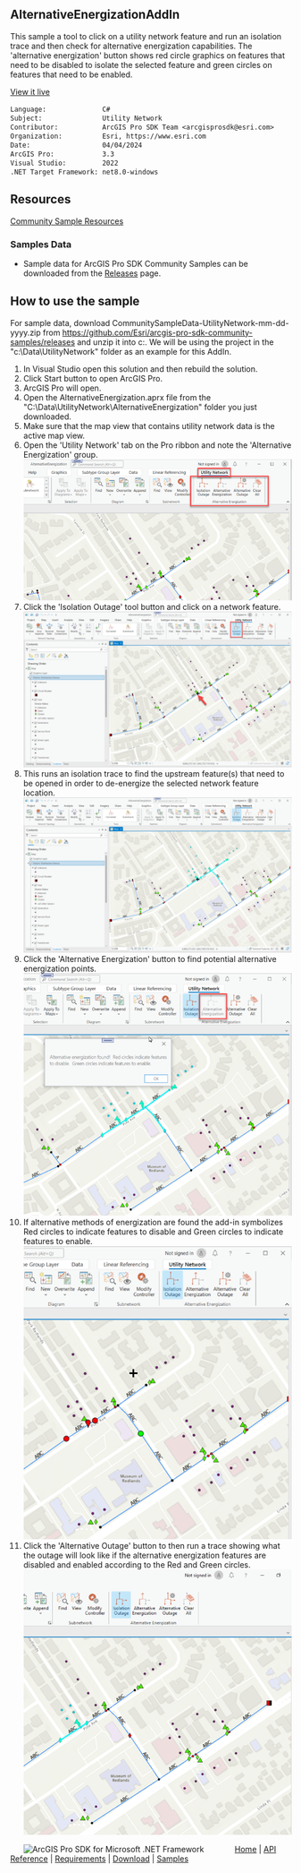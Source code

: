 ## AlternativeEnergizationAddIn

<!-- TODO: Write a brief abstract explaining this sample -->
This sample a tool to click on a utility network feature and run an isolation trace and then check for alternative energization capabilities.  The 'alternative energization' button shows red circle graphics on features that need to be disabled to isolate the selected feature and green circles on features that need to be enabled.  
  


<a href="https://pro.arcgis.com/en/pro-app/sdk/" target="_blank">View it live</a>

<!-- TODO: Fill this section below with metadata about this sample-->
```
Language:              C#
Subject:               Utility Network
Contributor:           ArcGIS Pro SDK Team <arcgisprosdk@esri.com>
Organization:          Esri, https://www.esri.com
Date:                  04/04/2024
ArcGIS Pro:            3.3
Visual Studio:         2022
.NET Target Framework: net8.0-windows
```

## Resources

[Community Sample Resources](https://github.com/Esri/arcgis-pro-sdk-community-samples#resources)

### Samples Data

* Sample data for ArcGIS Pro SDK Community Samples can be downloaded from the [Releases](https://github.com/Esri/arcgis-pro-sdk-community-samples/releases) page.  

## How to use the sample
<!-- TODO: Explain how this sample can be used. To use images in this section, create the image file in your sample project's screenshots folder. Use relative url to link to this image using this syntax: ![My sample Image](FacePage/SampleImage.png) -->
For sample data, download CommunitySampleData-UtilityNetwork-mm-dd-yyyy.zip from https://github.com/Esri/arcgis-pro-sdk-community-samples/releases and unzip it into c:\. We will be using the project in the "c:\Data\UtilityNetwork\" folder as an example for this AddIn.  
  
1. In Visual Studio open this solution and then rebuild the solution.
2. Click Start button to open ArcGIS Pro.  
3. ArcGIS Pro will open.   
4. Open the AlternativeEnergization.aprx file from the "C:\Data\UtilityNetwork\AlternativeEnergization" folder you just downloaded.    
5. Make sure that the map view that contains utility network data is the active map view.  
6. Open the 'Utility Network' tab on the Pro ribbon and note the 'Alternative Energization' group.  
![UI](Screenshots/Screenshot1.png)  
7. Click the 'Isolation Outage' tool button and click on a network feature.  
![UI](Screenshots/Screenshot2.png)  
8. This runs an isolation trace to find the upstream feature(s) that need to be opened in order to de-energize the selected network feature location.  
![UI](Screenshots/Screenshot3.png)  
9. Click the 'Alternative Energization' button to find potential alternative energization points.  
![UI](Screenshots/Screenshot4.png)  
10. If alternative methods of energization are found the add-in symbolizes Red circles to indicate features to disable and Green circles to indicate features to enable.  
![UI](Screenshots/Screenshot5.png)  
11. Click the 'Alternative Outage' button to then run a trace showing what the outage will look like if the alternative energization features are disabled and enabled according to the Red and Green circles.  
![UI](Screenshots/Screenshot6.png)  
  

<!-- End -->

&nbsp;&nbsp;&nbsp;&nbsp;&nbsp;&nbsp;<img src="https://esri.github.io/arcgis-pro-sdk/images/ArcGISPro.png"  alt="ArcGIS Pro SDK for Microsoft .NET Framework" height = "20" width = "20" align="top"  >
&nbsp;&nbsp;&nbsp;&nbsp;&nbsp;&nbsp;&nbsp;&nbsp;&nbsp;&nbsp;&nbsp;&nbsp;
[Home](https://github.com/Esri/arcgis-pro-sdk/wiki) | <a href="https://pro.arcgis.com/en/pro-app/latest/sdk/api-reference" target="_blank">API Reference</a> | [Requirements](https://github.com/Esri/arcgis-pro-sdk/wiki#requirements) | [Download](https://github.com/Esri/arcgis-pro-sdk/wiki#installing-arcgis-pro-sdk-for-net) | <a href="https://github.com/esri/arcgis-pro-sdk-community-samples" target="_blank">Samples</a>
